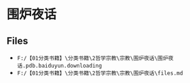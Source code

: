 # 围炉夜话

## Files

- `F:/【01分类书籍】\分类书籍\2哲学宗教\宗教\围炉夜话\围炉夜话.pdb.baiduyun.downloading`
- `F:/【01分类书籍】\分类书籍\2哲学宗教\宗教\围炉夜话\files.md`
